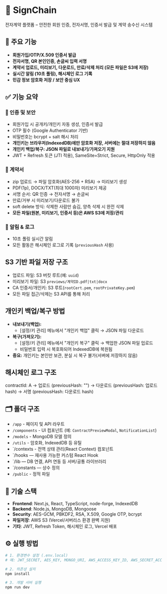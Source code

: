 # 📄 SignChain

전자계약 플랫폼 – 안전한 회원 인증, 전자서명, 인증서 발급 및 계약 송수신 시스템

## 🚀 주요 기능

- **회원가입/OTP/X.509 인증서 발급**
- **전자서명, QR 본인인증, 손글씨 입력 서명**
- **계약서 업로드, 미리보기, 다운로드, 만료/삭제 처리 (모든 파일은 S3에 저장)**
- **실시간 알림 (10초 폴링), 해시체인 로그 기록**
- **민감 정보 암호화 저장 / 보안 중심 UX**

## ✅ 기능 요약

### 🔐 인증 및 보안

- 회원가입 시 공개키/개인키 자동 생성, 인증서 발급
- OTP 필수 (Google Authenticator 기반)
- 비밀번호는 bcrypt + salt 해시 처리
- **개인키는 브라우저(IndexedDB)에만 암호화 저장, 서버에는 절대 저장하지 않음**
- **개인키 백업/복구: JSON 파일로 내보내기/가져오기 지원**
- JWT + Refresh 토큰 (JTI 적용), SameSite=Strict, Secure, HttpOnly 적용

### 📄 계약서

- zip 업로드 → 파일 암호화(AES-256 + RSA) → 미리보기 생성
- PDF(1p), DOCX/TXT(최대 1000자) 미리보기 제공
- 서명 순서: QR 인증 → 전자서명 → 손글씨
- 만료/거부 시 미리보기/다운로드 불가
- soft delete 방식: 삭제한 사람만 숨김, 양측 삭제 시 완전 삭제
- **모든 파일(원본, 미리보기, 인증서 등)은 AWS S3에 저장/관리**

### 🔔 알림 & 로그

- 10초 폴링 실시간 알림
- 모든 활동은 해시체인 로그로 기록 (`previousHash` 사용)

## S3 기반 파일 저장 구조

- 업로드 파일: S3 버킷 루트(예: `uuid`)
- 미리보기 파일: S3 `previews/계약ID.pdf|txt|docx`
- CA 인증서/개인키: S3 루트(`rootCert.pem`, `rootPrivateKey.pem`)
- 모든 파일 접근/삭제는 S3 API를 통해 처리

## 개인키 백업/복구 방법

- **내보내기(백업):**
  - [설정/키 관리] 메뉴에서 "개인키 백업" 클릭 → JSON 파일 다운로드
- **복구(가져오기):**
  - [설정/키 관리] 메뉴에서 "개인키 복구" 클릭 → 백업한 JSON 파일 업로드
  - 비밀번호 입력 시 복호화되어 IndexedDB에 복원됨
- **중요:** 개인키는 본인만 보관, 분실 시 복구 불가(서버에 저장하지 않음)

## 해시체인 로그 구조

contractId: A
→ 업로드 (previousHash: "")
→ 다운로드 (previousHash: 업로드 hash)
→ 서명 (previousHash: 다운로드 hash)

## 🗂️ 폴더 구조

- `/app` - 페이지 및 API 라우트
- `/components` - UI 컴포넌트 (예: `ContractPreviewModal`, `NotificationList`)
- `/models` - MongoDB 모델 정의
- `/utils` - 암호화, IndexedDB 등 유틸
- `/contexts - 전역 상태 관리(React Context) 컴포넌트
- `/hooks — 재사용 가능한 커스텀 React Hook
- `/lib — DB 연결, API 연동 등 서버/공통 라이브러리
- `/constants — 상수 정의
- `/public` - 정적 파일

## 🔑 기술 스택

- **Frontend**: Next.js, React, TypeScript, node-forge, IndexedDB
- **Backend**: Node.js, MongoDB, Mongoose
- **Security**: AES-GCM, PBKDF2, RSA, X.509, Google OTP, bcrypt
- **파일저장**: AWS S3 (Vercel/서버리스 환경 완벽 지원)
- **기타**: JWT, Refresh Token, 해시체인 로그, Vercel 배포

## ⚙️ 실행 방법

```bash
# 1. 환경변수 설정 (.env.local)
# 예: JWT_SECRET, AES_KEY, MONGO_URI, AWS_ACCESS_KEY_ID, AWS_SECRET_ACCESS_KEY, AWS_REGION, S3_BUCKET_NAME 등

# 2. 의존성 설치
npm install

# 3. 개발 서버 실행
npm run dev

```

